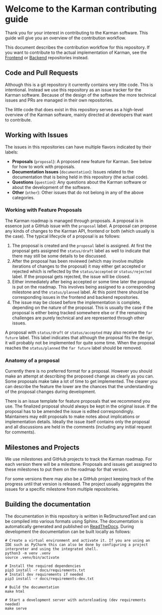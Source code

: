 #  Welcome to the Karman contributing guide

Thank you for your interest in contributing to the Karman software. This guide will give you an overview of the contribution workflow.

This document describes the contribution workflow for this repository. If you want to contribute to the actual implementation of Karman, see the [Frontend](https://github.com/Karaoke-Manager/frontend) or [Backend](https://github.com/Karaoke-Manager/backend) repositories instead.

## Code and Pull Requests

Although this is a git repository it currently contains very litte code. This is intentional. Instead we use this repository as an issue tracker for the Karman software. Because of the design of the software the more technical issues and PRs are managed in their own repositories.

The little code that does exist in this repository serves as a high-level overview of the Karman software, mainly directed at developers that want to contribute.

## Working with Issues

The issues in this repositories can have multiple flavors indicated by their labels:

- **Proposals** (`proposal`): A proposed new feature for Karman. See below for how to work with proposals.
- **Documentation Issues** (`documentation`): Issues related to the documentation that is being held in this repository (the actual code).
- **Questions** (`question`): Any questions about the Karman software or about the development of the software.
- **Other** (`other`): Other issues that do not belong in any of the above categories.

### Working with Feature Proposals

The Karman roadmap is managed through proposals. A proposal is in essence just a GitHub issue with the `proposal` label. A proposal can propose any kinds of changes to the Karman API, frontend or both (which usually is the case). The typical lifecycle of a proposal is as follows:

1. The proposal is created and the `proposal` label is assigned. At first the proposal gets assigned the `status/draft` label as well to indicate that there may still be some details to be discussed.
2. After the proposal has been reviewed (which may involve multiple iterations of changes to the proposal) it may either get accepted or rejected which is reflected by the `status/accepted` or `status/rejected` label. If the proposal gets rejected, the issue will be closed.
3. Either immediately after being accepted or some time later the proposal is put on the roadmap. This involves being assigned to a corresponding milestone and the `status/planned` label. At this point there should be corresponding issues in the frontend and backend repositories.
4. The issue may be closed before the implementation is complete, depending on the nature of the proposal. This is usually the case if the proposal is either being tracked somewhere else or if the remaining challenges are purely technical and are represented through other issues.

A proposal with `status/draft` or `status/accepted`  may also receive the `far future` label. This label indicates that although the proposal fits the design, it will probably not be implemented for quite some time. When the proposal reaches the `status/planned` the `far future` label should be removed.

### Anatomy of a proposal

Currently there is no preferred format for a proposal. However you should make an attempt at describing the proposed change as clearly as you can. Some proposals make take a lot of time to get implemented. The clearer you can describe the feature the lower are the chances that the understanding of the proposal changes during development.

There is an issue template for feature proposals that we recommend you use. The finalized proposal should always be kept in the original issue. If the proposal has to be amended the issue is edited correspondingly. Maintainers may edit proposals to make notes about implications or implementation details. Ideally the issue itself contains only the proposal and all discussions are held in the comments (including any initial request for comments).

## Milestones and Projects

We use milestones and GitHub projects to track the Karman roadmap. For each version there will be a milestone. Proposals and issues get assigned to these milestones to put them on the roadmap for that version.

For some versions there may also be a GitHub project keeping track of the progress until that version is released. The project usually aggregates the issues for a specific milestone from multiple repositories.

## Building the documentation

The documentation in this repository is written in ReStructuredText and can be compiled into various formats using Sphinx. The documentation is automatically generated and published on [ReadTheDocs](https://karman.readthedocs.io/). During development the documentation can be built locally as follows:

```shell
# Create a virtual environment and activate it. If you are using an IDE such as PyCharm this can also be done by configuring a project interpreter and using the integrated shell.
python3 -m venv .venv
source .venv/bin/activate

# Install the required dependencies
pip3 install -r docs/requirements.txt
# Install dev requirements if needed
pip3 install -r docs/requirements-dev.txt

# Build the documentation
make html

# Start a development server with autoreloading (dev requirements needed)
make serve
```

